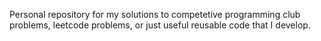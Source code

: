 Personal repository for my solutions to competetive programming club problems, leetcode problems, or just useful reusable code that I develop.
